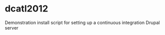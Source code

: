 dcatl2012
=========

Demonstration install script for setting up a continuous integration Drupal server